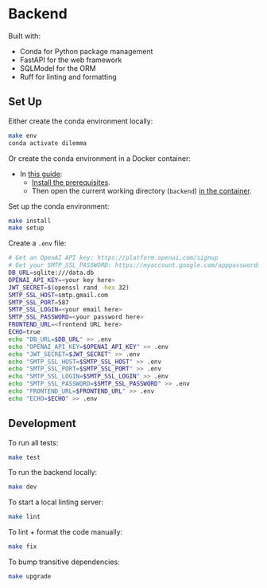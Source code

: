 # Backend

Built with:

- Conda for Python package management
- FastAPI for the web framework
- SQLModel for the ORM
- Ruff for linting and formatting

## Set Up

Either create the conda environment locally:

   ```bash
   make env
   conda activate dilemma
   ```

Or create the conda environment in a Docker container:

- In [this guide](https://code.visualstudio.com/docs/devcontainers/containers#_getting-started):
  - [Install the prerequisites](https://code.visualstudio.com/docs/devcontainers/containers#_getting-started).
  - Then open the current working directory (`backend`) [in the container](https://code.visualstudio.com/docs/devcontainers/containers#_quick-start-open-an-existing-folder-in-a-container).

Set up the conda environment:

   ```bash
   make install
   make setup
   ```

Create a `.env` file:

   ```bash
   # Get an OpenAI API key: https://platform.openai.com/signup
   # Get your SMTP_SSL_PASSWORD: https://myaccount.google.com/apppasswords
   DB_URL=sqlite:///data.db
   OPENAI_API_KEY=<your key here>
   JWT_SECRET=$(openssl rand -hex 32)
   SMTP_SSL_HOST=smtp.gmail.com
   SMTP_SSL_PORT=587
   SMTP_SSL_LOGIN=<your email here>
   SMTP_SSL_PASSWORD=<your password here>
   FRONTEND_URL=<frontend URL here>
   ECHO=true
   echo "DB_URL=$DB_URL" >> .env
   echo "OPENAI_API_KEY=$OPENAI_API_KEY" >> .env
   echo "JWT_SECRET=$JWT_SECRET" >> .env
   echo "SMTP_SSL_HOST=$SMTP_SSL_HOST" >> .env
   echo "SMTP_SSL_PORT=$SMTP_SSL_PORT" >> .env
   echo "SMTP_SSL_LOGIN=$SMTP_SSL_LOGIN" >> .env
   echo "SMTP_SSL_PASSWORD=$SMTP_SSL_PASSWORD" >> .env
   echo "FRONTEND_URL=$FRONTEND_URL" >> .env
   echo "ECHO=$ECHO" >> .env
   ```

## Development

To run all tests:

   ```bash
   make test
   ```

To run the backend locally:

   ```bash
   make dev
   ```

To start a local linting server:

   ```bash
   make lint
   ```

To lint + format the code manually:

   ```bash
   make fix
   ```

To bump transitive dependencies:

   ```bash
   make upgrade
   ```
